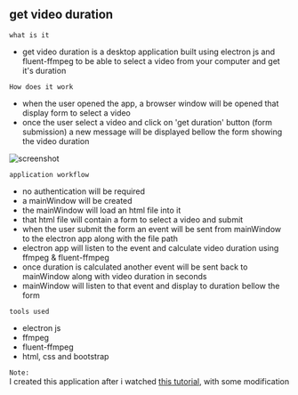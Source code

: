## get video duration

`what is it`

- get video duration is a desktop application built using electron js and fluent-ffmpeg to be able to select a video from your computer and get it's duration

`How does it work`

- when the user opened the app, a browser window will be opened that display form to select a video
- once the user select a video and click on 'get duration' button (form submission) a new message will be displayed bellow the form showing the video duration

![screenshot](https://github.com/pedrasfloki/get-video-duration-electron/blob/main/get%20video%20duration.png)

`application workflow`

- no authentication will be required
- a mainWindow will be created
- the mainWindow will load an html file into it
- that html file will contain a form to select a video and submit
- when the user submit the form an event will be sent from mainWindow to the electron app along with the file path
- electron app will listen to the event and calculate video duration using ffmpeg & fluent-ffmpeg
- once duration is calculated another event will be sent back to mainWindow along with video duration in seconds
- mainWindow will listen to that event and display to duration bellow the form

`tools used`

- electron js
- ffmpeg
- fluent-ffmpeg
- html, css and bootstrap

`Note:`  
I created this application after i watched [this tutorial](https://www.youtube.com/watch?v=iJ18TIki0r4&list=PLtWy6rdN1yBntIyLeNo-fCVR6AaK7vdyl), with some modification

